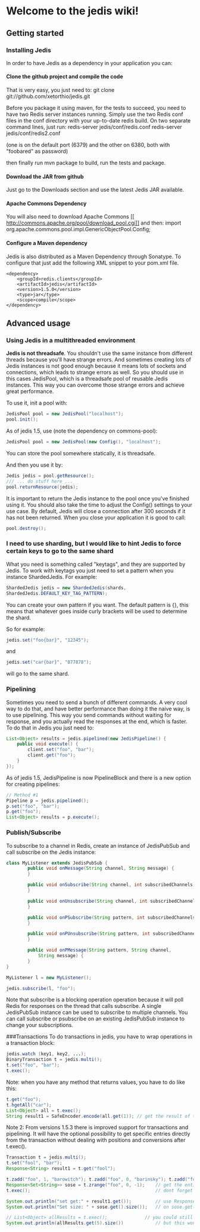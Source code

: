 # Welcome to the jedis wiki!

## Getting started

### Installing Jedis
In order to have Jedis as a dependency in your application you can:

#### Clone the github project and compile the code
That is very easy, you just need to:
    git clone git://github.com/xetorthio/jedis.git


Before you package it using maven, for the tests to succeed, you need to have two Redis server instances running. Simply use the two Redis conf files in the conf directory with your up-to-date redis build. On two separate command lines, just run:
    redis-server jedis/conf/redis.conf
    redis-server jedis/conf/redis2.conf

(one is on the default port (6379) and the other on 6380, both with "foobared" as password)

then finally run
    mvn package
to build, run the tests and package. 
 
#### Download the JAR from github
Just go to the Downloads section and use the latest Jedis JAR available.

#### Apache Commons Dependency
You will also need to download Apache Commons [[ http://commons.apache.org/pool/download_pool.cgi]] 
and then: 
import org.apache.commons.pool.impl.GenericObjectPool.Config;

#### Configure a Maven dependency
Jedis is also distributed as a Maven Dependency through Sonatype. To configure that just add the following XML snippet to your pom.xml file.

    <dependency>
        <groupId>redis.clients</groupId>
        <artifactId>jedis</artifactId>
        <version>1.5.0</version>
        <type>jar</type>
        <scope>compile</scope>
    </dependency>

## Advanced usage

### Using Jedis in a multithreaded environment

**Jedis is not threadsafe**. You shouldn't use the same instance from different threads because you'll have strange errors. And sometimes creating lots of Jedis instances is not good enough because it means lots of sockets and connections, which leads to strange errors as well. So you should use in this cases JedisPool, which is a threadsafe pool of reusable Jedis instances. This way you can overcome those strange errors and achieve great performance.

To use it, init a pool with:

```java
JedisPool pool = new JedisPool("localhost");
pool.init();
```
As of jedis 1.5, use (note the dependency on commons-pool):
```java
JedisPool pool = new JedisPool(new Config(), "localhost");
```

You can store the pool somewhere statically, it is threadsafe.

And then you use it by:

```java
Jedis jedis = pool.getResource();
/// ... do stuff here ...
pool.returnResource(jedis);
```

It is important to return the Jedis instance to the pool once you've finished using it. You should also take the time to adjust the Config() settings to your use case. By default, Jedis will close a connection after 300 seconds if it has not been returned. When you close your application it is good to call:

```java
pool.destroy();
```

### I need to use sharding, but I would like to hint Jedis to force certain keys to go to the same shard

What you need is something called "keytags", and they are supported by Jedis.
To work with keytags you just need to set a pattern when you instance ShardedJedis.
For example:
```java
ShardedJedis jedis = new ShardedJedis(shards,
ShardedJedis.DEFAULT_KEY_TAG_PATTERN);
```
You can create your own pattern if you want. The default pattern is {}, this means that whatever goes inside curly brackets will be used to determine the shard.

So for example:
```java
jedis.set("foo{bar}", "12345");
```
and
```java
jedis.set("car{bar}", "877878");
```
will go to the same shard.

### Pipelining

Sometimes you need to send a bunch of different commands. A very cool way to do that, and have better performance than doing it the naive way, is to use pipelining. This way you send commands without waiting for response, and you actually read the responses at the end, which is faster.
To do that in Jedis you just need to:

```java
List<Object> results = jedis.pipelined(new JedisPipeline() {
    public void execute() {
        client.set("foo", "bar");
        client.get("foo");
    }
});
```

As of jedis 1.5, JedisPipeline is now PipelineBlock and there is a new option for creating pipelines:

```java
// Method #1
Pipeline p = jedis.pipelined();
p.set("foo", "bar");
p.get("foo");
List<Object> results = p.execute();
```

### Publish/Subscribe

To subscribe to a channel in Redis, create an instance of JedisPubSub and call subscribe on the Jedis instance:

```java
class MyListener extends JedisPubSub {
        public void onMessage(String channel, String message) {
        }

        public void onSubscribe(String channel, int subscribedChannels) {
        }

        public void onUnsubscribe(String channel, int subscribedChannels) {
        }

        public void onPSubscribe(String pattern, int subscribedChannels) {
        }

        public void onPUnsubscribe(String pattern, int subscribedChannels) {
        }

        public void onPMessage(String pattern, String channel,
            String message) {
        }
}

MyListener l = new MyListener();

jedis.subscribe(l, "foo");
```
Note that subscribe is a blocking operation operation because it will poll Redis for responses on the thread that calls subscribe.  A single JedisPubSub instance can be used to subscribe to multiple channels.  You can call subscribe or psubscribe on an existing JedisPubSub instance to change your subscriptions.

###Transactions
To do transactions in jedis, you have to wrap operations in a transaction block:

```java
jedis.watch (key1, key2, ...);
BinaryTransaction t = jedis.multi();
t.set("foo", "bar");
t.exec();
```


Note: when you have any method that returns values, you have to do like this:

```java
t.get("foo");
t.hgetAll("car");
List<Object> all = t.exec();
String result1 = SafeEncoder.encode(all.get(1)); // get the result of the first get in the transaction.
```


Note 2: From versions 1.5.3 there is improved support for transactions and pipelining. It will have the optional possibility to get specific entries directly from the transaction without dealing with positions and conversions after t.exec().


```java
Transaction t = jedis.multi();
t.set("fool", "bar"); 
Response<String> result1 = t.get("fool");

t.zadd("foo", 1, "barowitch"); t.zadd("foo", 0, "barinsky"); t.zadd("foo", 0, "barikoviev");
Response<Set<String>> sose = t.zrange("foo", 0, -1);    // get the entire sortedset
t.exec();                                               // dont forget it

System.out.println("set get:" + result1.get());         // use Response.get() to retrieve things from a Response
System.out.println("Set size: " + sose.get().size());   // on sose.get() you can directly call Set methods!

// List<Object> allResults = t.exec();    	    	// you could still get all results at once, as before
System.out.println(allResults.get(5).size())            // but this won't work. see above
```
